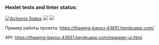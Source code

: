 ### Hexlet tests and linter status:

[![Actionss Status](https://github.com/AlexandrKananadze/java-project-lvl5/workflows/hexlet-check/badge.svg)](https://github.com/AlexandrKananadze/java-project-lvl5/actions)
<a href="https://codeclimate.com/github/AlexandrKananadze/java-project-lvl5/maintainability"><img src="https://api.codeclimate.com/v1/badges/b0c8f9a2786285cc4d3e/maintainability" /></a>
<a href="https://codeclimate.com/github/AlexandrKananadze/java-project-lvl5/test_coverage"><img src="https://api.codeclimate.com/v1/badges/b0c8f9a2786285cc4d3e/test_coverage" /></a>

Пример работы проекта: https://thawing-bayou-43651.herokuapp.com/

API: https://thawing-bayou-43651.herokuapp.com/swagger-ui.html
